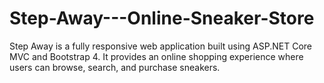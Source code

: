 # Step-Away---Online-Sneaker-Store
Step Away is a fully responsive web application built using ASP.NET Core MVC and Bootstrap 4. It provides an online shopping experience where users can browse, search, and purchase sneakers.
